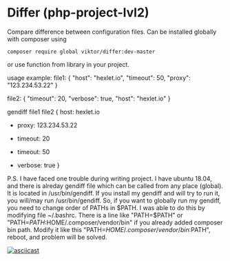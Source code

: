 # Differ (php-project-lvl2)

Compare difference between configuration files. Can be installed globally with composer using
```
composer require global viktor/differ:dev-master
```
or use function from library in your project.

usage example:
file1:
{
  "host": "hexlet.io",
  "timeout": 50,
  "proxy": "123.234.53.22"
}

file2:
{
  "timeout": 20,
  "verbose": true,
  "host": "hexlet.io"
}

gendiff file1 file2
{
    host: hexlet.io
  - proxy: 123.234.53.22
  + timeout: 20
  - timeout: 50
  + verbose: true
}

P.S. I have faced one trouble during writing project. I have ubuntu 18.04, and there is alreday gendiff file which can be called from any place (global). It is located in /usr/bin/gendiff. If you install my gendiff and will try to run it, you will/may run /usr/bin/gendiff.
So, if you want to globally run my gendiff, you need to change order of PATHs in $PATH. I was able to do this by modifying file ~/.bashrc. There is a line like "PATH=$PATH" or "PATH=$PATH:$HOME/.composer/vendor/bin" if you already added composer bin path. Modify it like this "PATH=$HOME/.composer/vendor/bin:$PATH", reboot, and problem will be solved.


[![asciicast](https://asciinema.org/a/roYuqTd22BcW728Eqx8jdLdT0.svg)](https://asciinema.org/a/roYuqTd22BcW728Eqx8jdLdT0)
